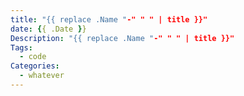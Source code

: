 ```yaml
---
title: "{{ replace .Name "-" " " | title }}"
date: {{ .Date }}
Description: "{{ replace .Name "-" " " | title }}"
Tags:
  - code
Categories:
  - whatever
---
```

